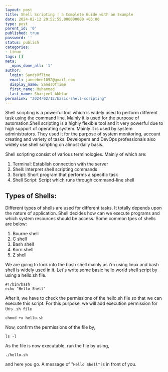 ```yaml
---
layout: post
title: Shell Scripting | a Complete Guide with an Example 
date: 2024-02-12 20:52:55.000000000 +05:00
type: post
parent_id: '0'
published: true
password: ''
status: publish
categories:
- Linux
tags: []
meta:
  _wpas_done_all: '1'
author:
  login: SandsOfTime
  email: janeebee1092@gmail.com
  display_name: SandsOfTime
  first_name: Muhammad
  last_name: Sharjeel Akhtar
permalink: "2024/02/12/basic-shell-scripting"
---
```

Shell scripting is a powerful tool which is widely used to perform different task using the command line. Mainly it is used for the purpose of automation.Shell scripting is a highly flexible tool and it very powerful due to high support of operating system. Mainly it is used by system administrators. They used it for the purpose of system monitoring, account creating and variety of tasks. Developers and DevOps professionals also widely use shell scripting on almost daily basis.

Shell scripting consist of various terminologies. Mainly of which are:

1. Terminal: Establish connection with the server
2. Shell: Interpret shell scripting commands
3. Script: Short program that performs a specific task
4. Shell Script: Script which runs through command-line shell

## Types of Shells:

Different types of shells are used for different tasks. It totally depends upon the nature of application. Shell decides how can we execute programs and which system resources should be access. Some common tpes of shells are below:

1. Bourne shell
2. C shell
3. Bash shell
4. Korn shell
5. Z shell

We are going to look into the bash shell mainly as i'm using linux and bash shell is widely used in it. Let's write some basic hello world shell script by using a hello.sh file.

```
#!/bin/bash
echo "Hello Shell"
```

After it, we have to check the permissions of the hello.sh file so that we can execute this script. For this purpose, we will add execution permission for this `.sh file`

```
chmod +x hello.sh
```

Now, confirm the permissions of the file by,

```
ls -l
```

As the file is now executable, run the file by using,

```
./hello.sh
```

and here you go. A message of "`Hello Shell"` is in front of you.
